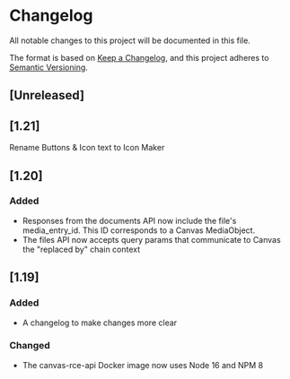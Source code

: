 # Changelog
All notable changes to this project will be documented in this file.

The format is based on [Keep a Changelog](https://keepachangelog.com/en/1.0.0/),
and this project adheres to [Semantic Versioning](https://semver.org/spec/v2.0.0.html).

## [Unreleased]

## [1.21]
Rename Buttons & Icon text to Icon Maker
## [1.20]
### Added
- Responses from the documents API now include the file's media_entry_id. This ID corresponds to a Canvas MediaObject.
- The files API now accepts query params that communicate to Canvas the "replaced by" chain context
## [1.19]
### Added
- A changelog to make changes more clear

### Changed
- The canvas-rce-api Docker image now uses Node 16 and NPM 8